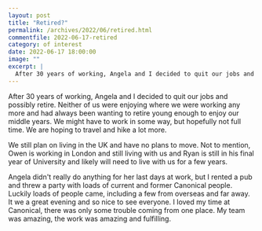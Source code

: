 ```yaml
---
layout: post
title: "Retired?"
permalink: /archives/2022/06/retired.html
commentfile: 2022-06-17-retired
category: of interest
date: 2022-06-17 18:00:00
image: ""
excerpt: |
  After 30 years of working, Angela and I decided to quit our jobs and possibly retire.
---
```


After 30 years of working, Angela and I decided to quit our jobs and possibly retire. Neither of us were enjoying where we were working any more and had always been wanting to retire young enough to enjoy our middle years. We might have to work in some way, but hopefully not full time. We are hoping to travel and hike a lot more.

We still plan on living in the UK and have no plans to move. Not to mention, Owen is working in London and still living with us and Ryan is still in his final year of University and likely will need to live with us for a few years.

Angela didn't really do anything for her last days at work, but I rented a pub and threw a party with loads of current and former Canonical people. Luckily loads of people came, including a few from overseas and far away. It we a great evening and so nice to see everyone. I loved my time at Canonical, there was only some trouble coming from one place. My team was amazing, the work was amazing and fulfilling.
